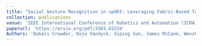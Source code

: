 ```yaml
---
title: "Social Gesture Recognition in spHRI: Leveraging Fabric-Based Tactile Sensing on Humanoid Robots"
collection: publications
venue: 'IEEE International Conference of Robotics and Automation (ICRA), 2025'
paperurl: 'https://arxiv.org/pdf/2503.03234'
Authors: 'Dakari Crowder, Kojo Vandyck, Xiping Sun, James McCann, Wenzhen Yuan'
---
```


